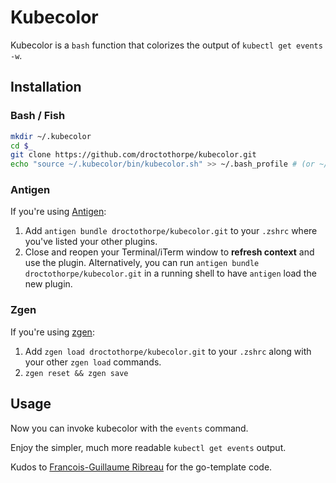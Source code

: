 # Kubecolor

Kubecolor is a `bash` function that colorizes the output of `kubectl get events -w`.

## Installation

### Bash / Fish

```bash
mkdir ~/.kubecolor
cd $_
git clone https://github.com/droctothorpe/kubecolor.git 
echo "source ~/.kubecolor/bin/kubecolor.sh" >> ~/.bash_profile # (or ~/.bashrc)
```

### Antigen

If you're using [Antigen](https://github.com/zsh-users/antigen):

1. Add `antigen bundle droctothorpe/kubecolor.git` to your `.zshrc` where you've listed your other plugins.
2. Close and reopen your Terminal/iTerm window to **refresh context** and use the plugin. Alternatively, you can run `antigen bundle droctothorpe/kubecolor.git` in a running shell to have `antigen` load the new plugin.

### Zgen

If you're using [zgen](https://github.com/tarjoilija/zgen):

1. Add `zgen load droctothorpe/kubecolor.git` to your `.zshrc` along with your other `zgen load` commands.
2. `zgen reset && zgen save`

## Usage

Now you can invoke kubecolor with the `events` command.

Enjoy the simpler, much more readable `kubectl get events` output. 

Kudos to [Francois-Guillaume Ribreau](https://blog.fgribreau.com/2018/05/pretty-print-kubernetes-events-kubectl.html) for the go-template code. 
